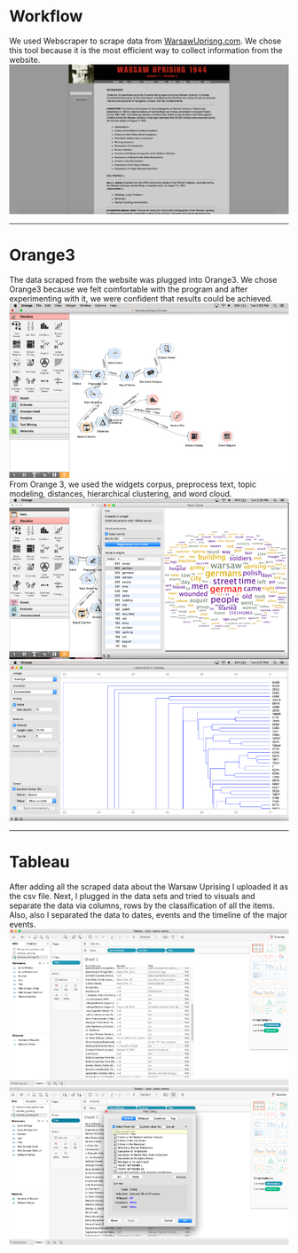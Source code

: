 # Workflow

We used Webscraper to scrape data from [WarsawUprisng.com](warsawuprising.com/witnesses). We chose this tool because it is the most efficient way to collect information from the website. 
![picture](imgs/witnesses44.png)

---
# Orange3

The data scraped from the website was plugged into Orange3. We chose Orange3 because we felt comfortable with the program and after experimenting with it, we were confident that results could be achieved. 
![picture](imgs/Picture1.png)
From Orange 3, we used the widgets corpus, preprocess text, topic modeling, distances, hierarchical clustering, and word cloud. 
![picture](imgs/Picture2.png)
![picture](imgs/Picture3.png)

---

# Tableau

After adding all the scraped data about the Warsaw Uprising I uploaded it as the csv file. Next, I plugged in the data sets and tried to visuals and separate the data via columns, rows by the classification of all the items. Also, also I separated the data to dates, events and the timeline of the major events.
![picture](imgs/Picture4.png)
![picture](imgs/Picture5.png)




